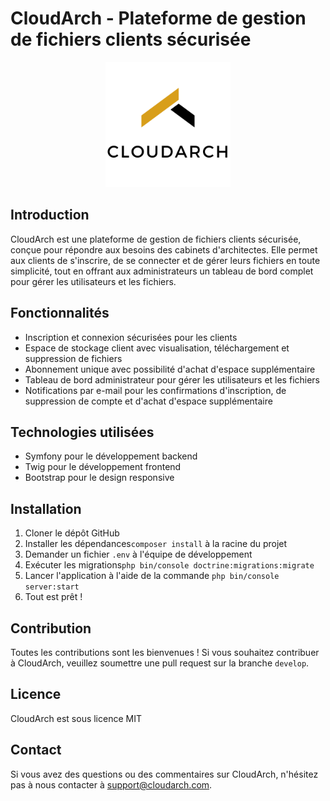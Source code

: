 CloudArch - Plateforme de gestion de fichiers clients sécurisée
==============================================================

<p align="center">
  <img src="https://github.com/ipssiwayans/CloudArch/raw/develop/public/images/light_logo.png" alt="Logo CloudArch" width="200">
</p>


Introduction
------------

CloudArch est une plateforme de gestion de fichiers clients sécurisée, conçue pour répondre aux besoins des cabinets
d'architectes. Elle permet aux clients de s'inscrire, de se connecter et de gérer leurs fichiers en toute simplicité,
tout en offrant aux administrateurs un tableau de bord complet pour gérer les utilisateurs et les fichiers.

Fonctionnalités
--------------

* Inscription et connexion sécurisées pour les clients
* Espace de stockage client avec visualisation, téléchargement et suppression de fichiers
* Abonnement unique avec possibilité d'achat d'espace supplémentaire
* Tableau de bord administrateur pour gérer les utilisateurs et les fichiers
* Notifications par e-mail pour les confirmations d'inscription, de suppression de compte et d'achat d'espace
  supplémentaire

Technologies utilisées
-----------------------

* Symfony pour le développement backend
* Twig pour le développement frontend
* Bootstrap pour le design responsive

Installation
------------

1. Cloner le dépôt GitHub
2. Installer les dépendances`composer install` à la racine du projet
3. Demander un fichier `.env` à l'équipe de développement
4. Exécuter les migrations`php bin/console doctrine:migrations:migrate`
5. Lancer l'application à l'aide de la commande `php bin/console server:start`
6. Tout est prêt !

Contribution
------------

Toutes les contributions sont les bienvenues ! Si vous souhaitez contribuer à CloudArch, veuillez soumettre une pull
request sur la branche `develop`.

Licence
-------

CloudArch est sous licence MIT

Contact
-------

Si vous avez des questions ou des commentaires sur CloudArch, n'hésitez pas à nous contacter
à [support@cloudarch.com](mailto:support@cloudarch.com).
